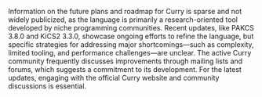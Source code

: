 Information on the future plans and roadmap for Curry is sparse and not widely publicized, as the language is primarily a research-oriented tool developed by niche programming communities. Recent updates, like PAKCS 3.8.0 and KiCS2 3.3.0, showcase ongoing efforts to refine the language, but specific strategies for addressing major shortcomings—such as complexity, limited tooling, and performance challenges—are unclear. The active Curry community frequently discusses improvements through mailing lists and forums, which suggests a commitment to its development. For the latest updates, engaging with the official Curry website and community discussions is essential.
